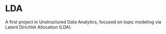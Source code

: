 # LDA
A first project in Unstructured Data Analytics, focused on topic modeling via Latent Dirichlet Allocation (LDA).
